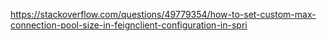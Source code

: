 https://stackoverflow.com/questions/49779354/how-to-set-custom-max-connection-pool-size-in-feignclient-configuration-in-spri